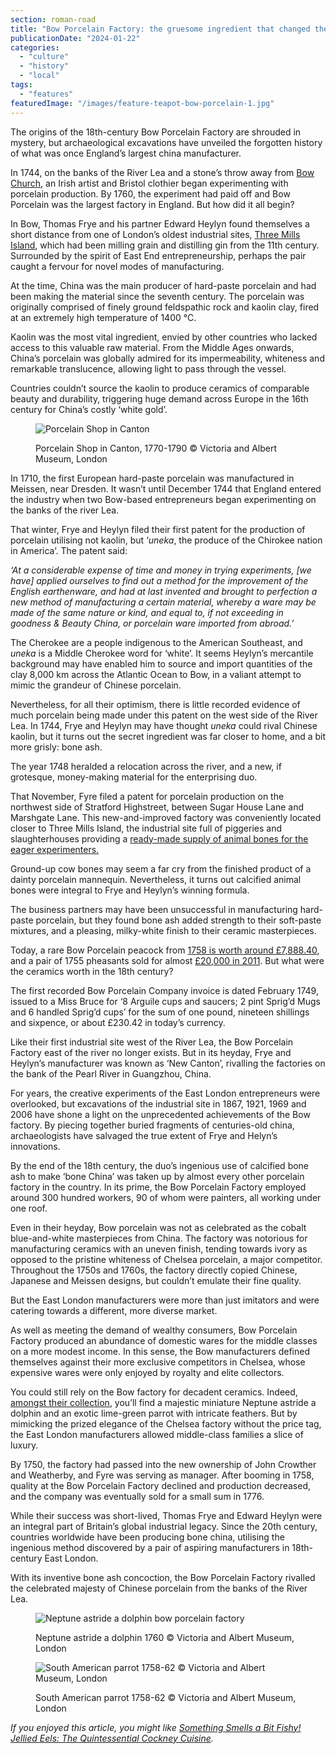 ```yaml
---
section: roman-road
title: "Bow Porcelain Factory: the gruesome ingredient that changed the future of ceramics"
publicationDate: "2024-01-22"
categories: 
  - "culture"
  - "history"
  - "local"
tags: 
  - "features"
featuredImage: "/images/feature-teapot-bow-porcelain-1.jpg"
---
```


The origins of the 18th-century Bow Porcelain Factory are shrouded in mystery, but archaeological excavations have unveiled the forgotten history of what was once England’s largest china manufacturer. 

In 1744, on the banks of the River Lea and a stone’s throw away from [Bow Church](https://romanroadlondon.com/bow-church-history-blitzed-east-end-bow-road/), an Irish artist and Bristol clothier began experimenting with porcelain production. By 1760, the experiment had paid off and Bow Porcelain was the largest factory in England. But how did it all begin?

In Bow, Thomas Frye and his partner Edward Heylyn found themselves a short distance from one of London’s oldest industrial sites, [Three Mills Island](https://romanroadlondon.com/cocooned-in-wood-house-mill-photo-essay/), which had been milling grain and distilling gin from the 11th century. Surrounded by the spirit of East End entrepreneurship, perhaps the pair caught a fervour for novel modes of manufacturing. 

At the time, China was the main producer of hard-paste porcelain and had been making the material since the seventh century. The porcelain was originally comprised of finely ground feldspathic rock and kaolin clay, fired at an extremely high temperature of 1400 °C.

Kaolin was the most vital ingredient, envied by other countries who lacked access to this valuable raw material. From the Middle Ages onwards, China’s porcelain was globally admired for its impermeability, whiteness and remarkable translucence, allowing light to pass through the vessel. 

Countries couldn’t source the kaolin to produce ceramics of comparable beauty and durability, triggering huge demand across Europe in the 16th century for China’s costly ‘white gold’.

<figure>

![Porcelain Shop in Canton
](images/Porcelain-shop-in-Canton-1024x683.jpg)

<figcaption>

Porcelain Shop in Canton, 1770-1790 © Victoria and Albert Museum, London

</figcaption>

</figure>

In 1710, the first European hard-paste porcelain was manufactured in Meissen, near Dresden. It wasn’t until December 1744 that England entered the industry when two Bow-based entrepreneurs began experimenting on the banks of the river Lea.

That winter, Frye and Heylyn filed their first patent for the production of porcelain utilising not kaolin, but ‘_uneka_, the produce of the Chirokee nation in America’. The patent said:

_‘At a considerable expense of time and money in trying experiments, \[we have\] applied ourselves to find out a method for the improvement of the English earthenware, and had at last invented and brought to perfection a new method of manufacturing a certain material, whereby a ware may be made of the same nature or kind, and equal to, if not exceeding in goodness & Beauty China, or porcelain ware imported from abroad.’_ 

The Cherokee are a people indigenous to the American Southeast, and _uneka_ is a Middle Cherokee word for ‘white’. It seems Heylyn’s mercantile background may have enabled him to source and import quantities of the clay 8,000 km across the Atlantic Ocean to Bow, in a valiant attempt to mimic the grandeur of Chinese porcelain. 

Nevertheless, for all their optimism, there is little recorded evidence of much porcelain being made under this patent on the west side of the River Lea. In 1744, Frye and Heylyn may have thought _uneka_ could rival Chinese kaolin, but it turns out the secret ingredient was far closer to home, and a bit more grisly: bone ash. 

The year 1748 heralded a relocation across the river, and a new, if grotesque, money-making material for the enterprising duo. 

That November, Fyre filed a patent for porcelain production on the northwest side of Stratford Highstreet, between Sugar House Lane and Marshgate Lane. This new-and-improved factory was conveniently located closer to Three Mills Island, the industrial site full of piggeries and slaughterhouses providing a [ready-made supply of animal bones for the eager experimenters.](https://scottishantiques.com/bow-porcelain-london) 

Ground-up cow bones may seem a far cry from the finished product of a dainty porcelain mannequin. Nevertheless, it turns out calcified animal bones were integral to Frye and Heylyn’s winning formula. 

The business partners may have been unsuccessful in manufacturing hard-paste porcelain, but they found bone ash added strength to their soft-paste mixtures, and a pleasing, milky-white finish to their ceramic masterpieces. 

Today, a rare Bow Porcelain peacock from [1758 is worth around £7,888.40](https://www.sothebys.com/en/search?query=bow%20porcelain&tab=objects), and a pair of 1755 pheasants sold for almost [£20,000 in 2011](https://www.sothebys.com/en/search?query=bow%20porcelain&tab=objects). But what were the ceramics worth in the 18th century? 

The first recorded Bow Porcelain Company invoice is dated February 1749, issued to a Miss Bruce for ‘8 Arguile cups and saucers; 2 pint Sprig’d Mugs and 6 handled Sprig’d cups’ for the sum of one pound, nineteen shillings and sixpence, or about £230.42 in today’s currency. 

Like their first industrial site west of the River Lea, the Bow Porcelain Factory east of the river no longer exists. But in its heyday, Frye and Heylyn’s manufacturer was known as ‘New Canton’, rivalling the factories on the bank of the Pearl River in Guangzhou, China. 

For years, the creative experiments of the East London entrepreneurs were overlooked, but excavations of the industrial site in 1867, 1921, 1969 and 2006 have shone a light on the unprecedented achievements of the Bow factory. By piecing together buried fragments of centuries-old china, archaeologists have salvaged the true extent of Frye and Helyn’s innovations. 

By the end of the 18th century, the duo’s ingenious use of calcified bone ash to make ‘bone China’ was taken up by almost every other porcelain factory in the country. In its prime, the Bow Porcelain Factory employed around 300 hundred workers, 90 of whom were painters, all working under one roof. 

Even in their heyday, Bow porcelain was not as celebrated as the cobalt blue-and-white masterpieces from China. The factory was notorious for manufacturing ceramics with an uneven finish, tending towards ivory as opposed to the pristine whiteness of Chelsea porcelain, a major competitor. Throughout the 1750s and 1760s, the factory directly copied Chinese, Japanese and Meissen designs, but couldn’t emulate their fine quality.

But the East London manufacturers were more than just imitators and were catering towards a different, more diverse market. 

As well as meeting the demand of wealthy consumers, Bow Porcelain Factory produced an abundance of domestic wares for the middle classes on a more modest income. In this sense, the Bow manufacturers defined themselves against their more exclusive competitors in Chelsea, whose expensive wares were only enjoyed by royalty and elite collectors. 

You could still rely on the Bow factory for decadent ceramics. Indeed, [amongst their collection](https://collections.vam.ac.uk/search/?id_organisation=A1505), you’ll find a majestic miniature Neptune astride a dolphin and an exotic lime-green parrot with intricate feathers. But by mimicking the prized elegance of the Chelsea factory without the price tag, the East London manufacturers allowed middle-class families a slice of luxury. 

By 1750, the factory had passed into the new ownership of John Crowther and Weatherby, and Fyre was serving as manager. After booming in 1758, quality at the Bow Porcelain Factory declined and production decreased, and the company was eventually sold for a small sum in 1776.

While their success was short-lived, Thomas Frye and Edward Heylyn were an integral part of Britain’s global industrial legacy. Since the 20th century, countries worldwide have been producing bone china, utilising the ingenious method discovered by a pair of aspiring manufacturers in 18th-century East London.

With its inventive bone ash concoction, the Bow Porcelain Factory rivalled the celebrated majesty of Chinese porcelain from the banks of the River Lea.

<figure>

![Neptune astride a dolphin bow porcelain factory
](images/neptune-bow-porcelain-1024x1536.jpg)

<figcaption>

Neptune astride a dolphin 1760 © Victoria and Albert Museum, London

</figcaption>

</figure>

<figure>

![South American parrot 1758-62 © Victoria and Albert Museum, London](images/parrot-bow-porcelain-1024x1366.jpg)

<figcaption>

South American parrot 1758-62 © Victoria and Albert Museum, London

</figcaption>

</figure>

_If you enjoyed this article, you might like_ [_Something Smells a Bit Fishy! Jellied Eels: The Quintessential Cockney Cuisine_](https://romanroadlondon.com/jellied-eels-cockney-food-east-end/)_._
